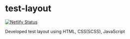 # test-layout
[![Netlify Status](https://api.netlify.com/api/v1/badges/bad2e917-0ef6-48f3-a9b2-2b46a4e7e0b3/deploy-status)](https://app.netlify.com/sites/reward-performance-layout/deploys)

Developed test layout using HTML, CSS(SCSS), JavaScript
